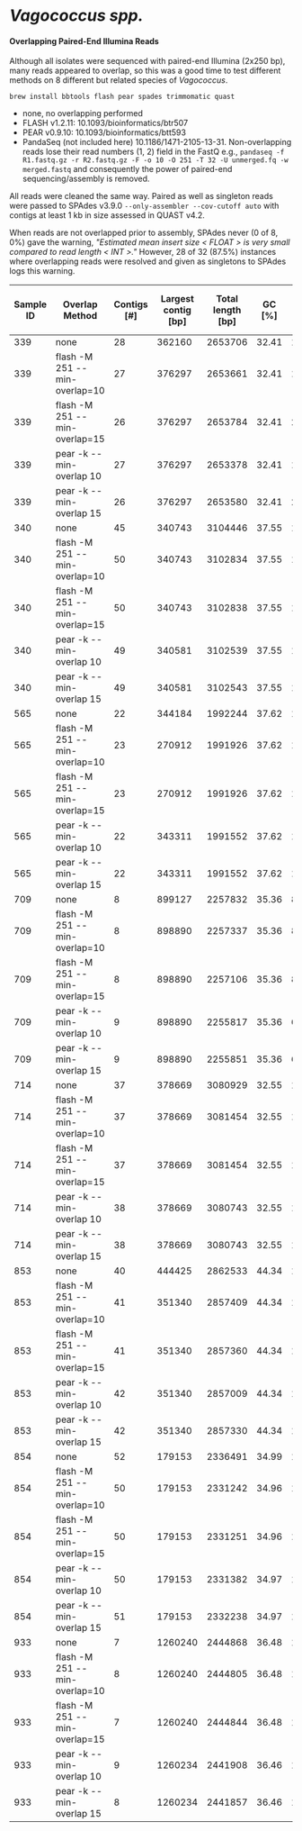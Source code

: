 # *Vagococcus spp.*

#### Overlapping Paired-End Illumina Reads
Although all isolates were sequenced with paired-end Illumina (2x250 bp), many reads appeared to overlap, so this was a good time to test different methods on 8 different but related species of *Vagococcus*.

`brew install bbtools flash pear spades trimmomatic quast`

- none, no overlapping performed
- FLASH v1.2.11: 10.1093/bioinformatics/btr507
- PEAR v0.9.10: 10.1093/bioinformatics/btt593
- PandaSeq (not included here) 10.1186/1471-2105-13-31. Non-overlapping reads lose their read numbers (1, 2) field in the FastQ e.g., `pandaseq -f R1.fastq.gz -r R2.fastq.gz -F -o 10 -O 251 -T 32 -U unmerged.fq -w merged.fastq` and consequently the power of paired-end sequencing/assembly is removed.

All reads were cleaned the same way. Paired as well as singleton reads were passed to SPAdes v3.9.0 `--only-assembler --cov-cutoff auto` with contigs at least 1 kb in size assessed in QUAST v4.2.

When reads are not overlapped prior to assembly, SPAdes never (0 of 8, 0%) gave the warning, *"Estimated mean insert size < FLOAT > is very small compared to read length < INT >."* However, 28 of 32 (87.5%) instances where overlapping reads were resolved and given as singletons to SPAdes logs this warning.

|Sample ID|Overlap Method|Contigs [#]|Largest contig [bp]|Total length [bp]|GC [%]|N50|Unique genes [#]|Genes >= 300 bp [#]
|---------|----------------------------|-----------|-------------------|-----------------|-----|-------|----------------|-------------------
|339|none|28|362160|2653706|32.41|184402|2622|2362
|339|flash -M 251 --min-overlap=10|27|376297|2653661|32.41|184402|2621|2361
|339|flash -M 251 --min-overlap=15|26|376297|2653784|32.41|274101|2621|2361
|339|pear -k --min-overlap 10|27|376297|2653378|32.41|184402|2621|2361
|339|pear -k --min-overlap 15|26|376297|2653580|32.41|274180|2620|2361
|340|none|45|340743|3104446|37.55|115236|2913|2647
|340|flash -M 251 --min-overlap=10|50|340743|3102834|37.55|115236|2915|2650
|340|flash -M 251 --min-overlap=15|50|340743|3102838|37.55|115236|2915|2650
|340|pear -k --min-overlap 10|49|340581|3102539|37.55|115236|2915|2649
|340|pear -k --min-overlap 15|49|340581|3102543|37.55|115236|2914|2649
|565|none|22|344184|1992244|37.62|141567|1854|1731
|565|flash -M 251 --min-overlap=10|23|270912|1991926|37.62|141567|1854|1735
|565|flash -M 251 --min-overlap=15|23|270912|1991926|37.62|141567|1855|1734
|565|pear -k --min-overlap 10|22|343311|1991552|37.62|141411|1856|1734
|565|pear -k --min-overlap 15|22|343311|1991552|37.62|141411|1856|1734
|709|none|8|899127|2257832|35.36|823406|2140|1952
|709|flash -M 251 --min-overlap=10|8|898890|2257337|35.36|823148|2140|1952
|709|flash -M 251 --min-overlap=15|8|898890|2257106|35.36|822917|2139|1952
|709|pear -k --min-overlap 10|9|898890|2255817|35.36|642903|2142|1953
|709|pear -k --min-overlap 15|9|898890|2255851|35.36|642903|2140|1953
|714|none|37|378669|3080929|32.55|191814|2971|2691
|714|flash -M 251 --min-overlap=10|37|378669|3081454|32.55|191814|2971|2693
|714|flash -M 251 --min-overlap=15|37|378669|3081454|32.55|191814|2971|2692
|714|pear -k --min-overlap 10|38|378669|3080743|32.55|191814|2972|2694
|714|pear -k --min-overlap 15|38|378669|3080743|32.55|191814|2972|2693
|853|none|40|444425|2862533|44.34|155062|2766|2467
|853|flash -M 251 --min-overlap=10|41|351340|2857409|44.34|134873|2757|2460
|853|flash -M 251 --min-overlap=15|41|351340|2857360|44.34|134873|2757|2460
|853|pear -k --min-overlap 10|42|351340|2857009|44.34|134873|2756|2461
|853|pear -k --min-overlap 15|42|351340|2857330|44.34|134873|2757|2461
|854|none|52|179153|2336491|34.99|124556|2199|1986
|854|flash -M 251 --min-overlap=10|50|179153|2331242|34.96|124556|2198|1986
|854|flash -M 251 --min-overlap=15|50|179153|2331251|34.96|124556|2198|1986
|854|pear -k --min-overlap 10|50|179153|2331382|34.97|124556|2198|1986
|854|pear -k --min-overlap 15|51|179153|2332238|34.97|124556|2199|1985
|933|none|7|1260240|2444868|36.48|1260240|2351|2059
|933|flash -M 251 --min-overlap=10|8|1260240|2444805|36.48|1260240|2348|2058
|933|flash -M 251 --min-overlap=15|7|1260240|2444844|36.48|1260240|2348|2057
|933|pear -k --min-overlap 10|9|1260234|2441908|36.46|1260234|2351|2058
|933|pear -k --min-overlap 15|8|1260234|2441857|36.46|1260234|2350|2057
